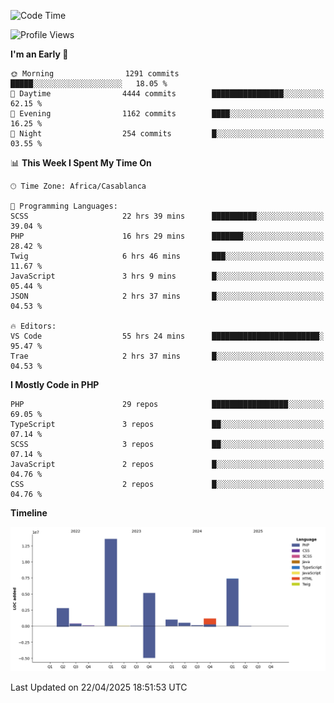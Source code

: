 <!--START_SECTION:waka-->
![Code Time](http://img.shields.io/badge/Code%20Time-5%2C782%20hrs%2057%20mins-blue)

![Profile Views](http://img.shields.io/badge/Profile%20Views-1-blue)

**I'm an Early 🐤** 

```text
🌞 Morning                1291 commits        █████░░░░░░░░░░░░░░░░░░░░   18.05 % 
🌆 Daytime                4444 commits        ████████████████░░░░░░░░░   62.15 % 
🌃 Evening                1162 commits        ████░░░░░░░░░░░░░░░░░░░░░   16.25 % 
🌙 Night                  254 commits         █░░░░░░░░░░░░░░░░░░░░░░░░   03.55 % 
```


📊 **This Week I Spent My Time On** 

```text
🕑︎ Time Zone: Africa/Casablanca

💬 Programming Languages: 
SCSS                     22 hrs 39 mins      ██████████░░░░░░░░░░░░░░░   39.04 % 
PHP                      16 hrs 29 mins      ███████░░░░░░░░░░░░░░░░░░   28.42 % 
Twig                     6 hrs 46 mins       ███░░░░░░░░░░░░░░░░░░░░░░   11.67 % 
JavaScript               3 hrs 9 mins        █░░░░░░░░░░░░░░░░░░░░░░░░   05.44 % 
JSON                     2 hrs 37 mins       █░░░░░░░░░░░░░░░░░░░░░░░░   04.53 % 

🔥 Editors: 
VS Code                  55 hrs 24 mins      ████████████████████████░   95.47 % 
Trae                     2 hrs 37 mins       █░░░░░░░░░░░░░░░░░░░░░░░░   04.53 % 
```

**I Mostly Code in PHP** 

```text
PHP                      29 repos            █████████████████░░░░░░░░   69.05 % 
TypeScript               3 repos             ██░░░░░░░░░░░░░░░░░░░░░░░   07.14 % 
SCSS                     3 repos             ██░░░░░░░░░░░░░░░░░░░░░░░   07.14 % 
JavaScript               2 repos             █░░░░░░░░░░░░░░░░░░░░░░░░   04.76 % 
CSS                      2 repos             █░░░░░░░░░░░░░░░░░░░░░░░░   04.76 % 
```



**Timeline**

![Lines of Code chart](https://raw.githubusercontent.com/tahar-elgunaoui/tahar-elgunaoui/main/assets/bar_graph.png)


 Last Updated on 22/04/2025 18:51:53 UTC
<!--END_SECTION:waka-->

